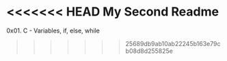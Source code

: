 <<<<<<< HEAD
My Second Readme
=======
0x01. C - Variables, if, else, while
>>>>>>> 25689db9ab10ab22245b163e79cb08d8d255825e

